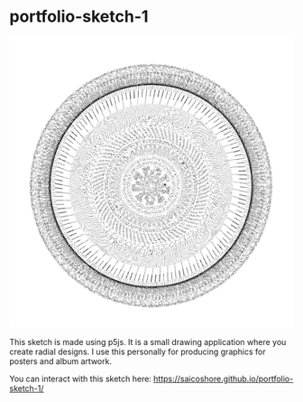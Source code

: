 # portfolio-sketch-1

![screenshot](screenshot.png)

This sketch is made using p5js. It is a small drawing application where you create radial designs. I use this personally for producing graphics for posters and album artwork.

You can interact with this sketch here: https://saicoshore.github.io/portfolio-sketch-1/
